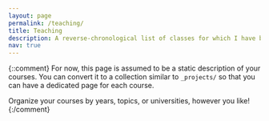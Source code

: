 ```yaml
---
layout: page
permalink: /teaching/
title: Teaching
description: A reverse-chronological list of classes for which I have been a Teaching Assistant
nav: true
---
```

{::comment}
For now, this page is assumed to be a static description of your courses. You can convert it to a collection similar to `_projects/` so that you can have a dedicated page for each course.

Organize your courses by years, topics, or universities, however you like!
{:/comment}

